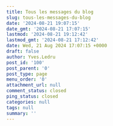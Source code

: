 ```yaml
---
title: Tous les messages du blog
slug: tous-les-messages-du-blog
date: '2024-08-21 19:07:15'
date_gmt: '2024-08-21 17:07:15'
lastmod: '2024-08-21 19:12:42'
lastmod_gmt: '2024-08-21 17:12:42'
date: Wed, 21 Aug 2024 17:07:15 +0000
draft: false
author: Yves.Ledru
post_id: '100'
post_parent: '0'
post_type: page
menu_order: '0'
attachment_url: null
comment_status: closed
ping_status: closed
categories: null
tags: null
summary: ''
---
```



